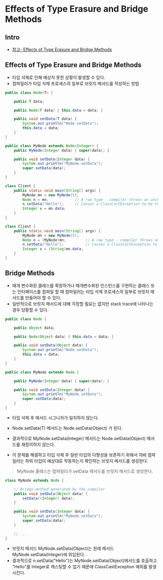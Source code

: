 # Effects of Type Erasure and Bridge Methods

## Intro

- [참고- Effects of Type Erasure and Bridge Methods](https://docs.oracle.com/javase/tutorial/java/generics/bridgeMethods.html)

## Effects of Type Erasure and Bridge Methods

- 타입 삭제로 인해 예상치 못한 상황이 발생할 수 있다.
- 컴파일러가 타입 삭제 프로세스의 일부로 브릿지 메서드를 작성하는 방법

```java
public class Node<T> {

    public T data;

    public Node(T data) { this.data = data; }

    public void setData(T data) {
        System.out.println("Node.setData");
        this.data = data;
    }
}

public class MyNode extends Node<Integer> {
    public MyNode(Integer data) { super(data); }

    public void setData(Integer data) {
        System.out.println("MyNode.setData");
        super.setData(data);
    }
}
```

```java
class Client {
    public static void main(String[] args) {
        MyNode mn = new MyNode(5);
        Node n = mn;            // A raw type - compiler throws an unchecked warning
        n.setData("Hello");     // Causes a ClassCastException to be thrown.
        Integer x = mn.data;
    }
}
```

```java
class Client {
    public static void main(String[] args) {
        MyNode mn = new MyNode(5);
        Node n = (MyNode)mn;         // A raw type - compiler throws an unchecked warning
        n.setData("Hello");          // Causes a ClassCastException to be thrown.
        Integer x = (String)mn.data;
    }
}
```

## Bridge Methods

- 매개 변수화된 클래스를 확장하거나 매개변수화된 인스턴스를 구현하는 클래스 또는 인터페이스를 컴파일 할 때 컴파일러는 타입 삭제 프로세스의 일부로 브릿지 메서드를 만들어야 할 수 있다.
- 일반적으로 브릿지 메서드에 대해 걱정할 필요는 없지만 stack trace에 나타나는 경우 당황할 수 있다.

```java
public class Node {

    public Object data;

    public Node(Object data) { this.data = data; }

    public void setData(Object data) {
        System.out.println("Node.setData");
        this.data = data;
    }
}

public class MyNode extends Node {

    public MyNode(Integer data) { super(data); }

    public void setData(Integer data) {
        System.out.println("MyNode.setData");
        super.setData(data);
    }
}
```

- 타입 삭제 후 메서드 시그니처가 일치하지 않는다.
- Node.setData(T) 메서드는 Node.setData(Object) 가 된다.
- 결과적으로 MyNode.setData(Integer) 메서드는 Node.setData(Object) 메서드를 재정의하지 않는다.

- 이 문제를 해결하고 타입 삭제 후 일반 타입의 다형성을 보존하기 위해서 자바 컴파일러는 하위 타입이 예상대로 작동하는지 확인하는 브릿지 메서드를 생성한다.

> MyNode 클래스는 컴파일러가 setData 메서드를 브릿지 메서드로 생성한다.

```java
class MyNode extends Node {

    // Bridge method generated by the compiler
    public void setData(Object data) {
        setData((Integer) data);
    }

    public void setData(Integer data) {
        System.out.println("MyNode.setData");
        super.setData(data);
    }

    // ...
}
```

- 브릿지 메서드 MyNode.setData(Object)는 원래 메서드 MyNode.setData(Integer)에 위임된다.
- 결과적으로 n.setData("Hello")는 MyNode.setData(Object)메서드를 호출하고 "Hello"를 Integer로 캐스팅할 수 없기 때문에 ClassCastException 예외를 발생시킨다.
